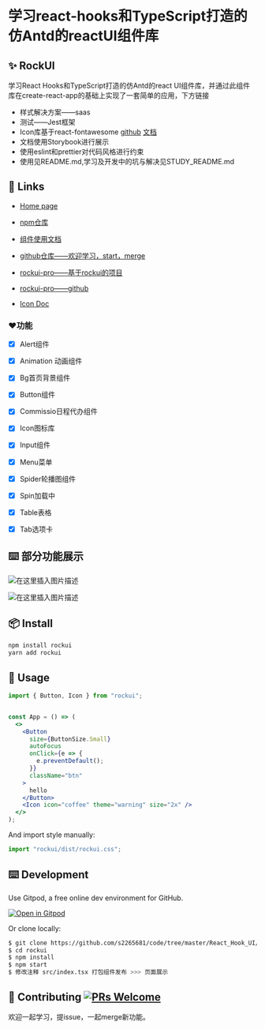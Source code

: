 <h1 align="">学习react-hooks和TypeScript打造的仿Antd的reactUI组件库</h1>

## ✨ RockUI

 学习React Hooks和TypeScript打造的仿Antd的react UI组件库，并通过此组件库在create-react-app的基础上实现了一套简单的应用，下方链接

- 样式解决方案——saas
- 测试——Jest框架
- Icon库基于react-fontawesome  [github](https://github.com/FortAwesome/react-fontawesome/)    [文档](https://fontawesome.com/)
- 文档使用Storybook进行展示
- 使用eslint和prettier对代码风格进行约束
- 使用见README.md,学习及开发中的坑与解决见STUDY_README.md



## 🔗 Links


- [Home page](https://s2265681.github.io/)

- [npm仓库](https://www.npmjs.com/package/rockui)

- [组件使用文档](https://s2265681.github.io/rockui/storybook-static/?path=/story/*)

- [github仓库——欢迎学习，start，merge](https://github.com/s2265681/rockui)

- [rockui-pro——基于rockui的项目](https://s2265681.github.io/rockui-pro/build/#/)
- [rockui-pro——github](https://github.com/s2265681/rockui-pro)

- [Icon Doc](https://fontawesome.com/icons?d=gallery&c=vehicles)



### ❤️功能

- [x] Alert组件
- [x] Animation 动画组件
- [x] Bg首页背景组件
- [x] Button组件
- [x] Commissio日程代办组件
- [x] Icon图标库
- [x] Input组件
- [x] Menu菜单
- [x] Spider轮播图组件
- [x] Spin加载中
- [x] Table表格
- [x] Tab选项卡



## ⌨️ 部分功能展示

![在这里插入图片描述](https://img-blog.csdnimg.cn/20200619150721941.png?x-oss-process=image/watermark,type_ZmFuZ3poZW5naGVpdGk,shadow_10,text_aHR0cHM6Ly9ibG9nLmNzZG4ubmV0L3dlaXhpbl80NDE2MDM4NQ==,size_16,color_FFFFFF,t_70)



![在这里插入图片描述](https://img-blog.csdnimg.cn/20200619150804184.png?x-oss-process=image/watermark,type_ZmFuZ3poZW5naGVpdGk,shadow_10,text_aHR0cHM6Ly9ibG9nLmNzZG4ubmV0L3dlaXhpbl80NDE2MDM4NQ==,size_16,color_FFFFFF,t_70)






## 📦 Install


```bash
npm install rockui
yarn add rockui
```



## 🔨 Usage


```jsx
import { Button, Icon } from "rockui";


const App = () => (
  <>
    <Button
      size={ButtonSize.Small}
      autoFocus
      onClick={e => {
        e.preventDefault();
      }}
      className="btn"
    >
      hello
    </Button>
    <Icon icon="coffee" theme="warning" size="2x" />
  </>
);
```


And import style manually:


```jsx
import "rockui/dist/rockui.css";
```



## ⌨️ Development


Use Gitpod, a free online dev environment for GitHub.

[![Open in Gitpod](https://gitpod.io/button/open-in-gitpod.svg)](https://gitpod.io/#https://github.com/ant-design/ant-design)


Or clone locally:


```bash
$ git clone https://github.com/s2265681/code/tree/master/React_Hook_UI/rockui
$ cd rockui
$ npm install
$ npm start
$ 修改注释 src/index.tsx 打包组件发布 >>> 页面展示
```



## 🤝 Contributing [![PRs Welcome](https://img.shields.io/badge/PRs-welcome-brightgreen.svg?style=flat-square)](http://makeapullrequest.com)

欢迎一起学习，提issue，一起merge新功能。